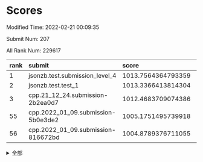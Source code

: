 # Scores

Modified Time: 2022-02-21 00:09:35

Submit Num: 207

All Rank Num: 229617

| rank |               submit               |       score        |       sigma        | pk_num |
| :--- | :--------------------------------- | :----------------- | :----------------- | :----- |
| 1    | jsonzb.test.submission_level_4     | 1013.7564364793359 | 0.843245276032713  | 4438   |
| 2    | jsonzb.test.test_1                 | 1013.3366413814304 | 0.7893930843835659 | 4441   |
| 3    | cpp.21_12_24.submission-2b2ea0d7   | 1012.4683709074386 | 0.7907834652435873 | 4439   |
| 55   | cpp.2022_01_09.submission-5b0e3de2 | 1005.1751495739918 | 0.7190805991471222 | 4437   |
| 56   | cpp.2022_01_09.submission-816672bd | 1004.8789376711055 | 0.7193962063189449 | 4439   |


<details>
<summary>全部</summary>

| rank |                 submit                 |       score        |       sigma        | pk_num |
| :--- | :------------------------------------- | :----------------- | :----------------- | :----- |
| 1    | jsonzb.test.submission_level_4         | 1013.7564364793359 | 0.843245276032713  | 4438   |
| 2    | jsonzb.test.test_1                     | 1013.3366413814304 | 0.7893930843835659 | 4441   |
| 3    | cpp.21_12_24.submission-2b2ea0d7       | 1012.4683709074386 | 0.7907834652435873 | 4439   |
| 4    | gobigger.level_3.submission_level_3_29 | 1011.2317387230655 | 0.7800854906386854 | 4439   |
| 5    | gobigger.level_3.submission_level_3_8  | 1011.221575399448  | 0.7615516919829531 | 4435   |
| 6    | gobigger.level_3.submission_level_3_1  | 1011.0721417734834 | 0.7583051777586561 | 4432   |
| 7    | gobigger.level_3.submission_level_3_28 | 1011.062781001948  | 0.7596831291136131 | 4444   |
| 8    | gobigger.level_3.submission_level_3_44 | 1010.9863974038958 | 0.7686372774419932 | 4436   |
| 9    | gobigger.level_3.submission_level_3_31 | 1010.9795505150333 | 0.7299772400740653 | 4439   |
| 10   | gobigger.level_3.submission_level_3_41 | 1010.9645721134445 | 0.7478973763956782 | 4437   |
| 11   | gobigger.level_3.submission_level_3_40 | 1010.8677846130561 | 0.7635025865033941 | 4440   |
| 12   | gobigger.level_3.submission_level_3_0  | 1010.8250869939596 | 0.8031485749605971 | 4432   |
| 13   | gobigger.level_3.submission_level_3_39 | 1010.794286468102  | 0.7505428067425434 | 4442   |
| 14   | gobigger.level_3.submission_level_3_22 | 1010.6738457406431 | 0.745748825793019  | 4435   |
| 15   | gobigger.level_3.submission_level_3_33 | 1010.6002963691759 | 0.7419693192371118 | 4440   |
| 16   | gobigger.level_3.submission_level_3_4  | 1010.5458340010766 | 0.7473108866928976 | 4433   |
| 17   | gobigger.level_3.submission_level_3_9  | 1010.5408070363283 | 0.7498712585155182 | 4439   |
| 18   | gobigger.level_3.submission_level_3_26 | 1010.4761243944247 | 0.7524020735170182 | 4441   |
| 19   | gobigger.level_3.submission_level_3_48 | 1010.3464570198352 | 0.7837673293442435 | 4438   |
| 20   | gobigger.level_3.submission_level_3_37 | 1010.24439007016   | 0.7556963956090538 | 4432   |
| 21   | gobigger.level_3.submission_level_3_19 | 1010.2238041871485 | 0.777208986034152  | 4438   |
| 22   | gobigger.level_3.submission_level_3_42 | 1010.2227006931377 | 0.768932176665562  | 4443   |
| 23   | gobigger.level_3.submission_level_3_2  | 1010.209825321683  | 0.75720604370243   | 4438   |
| 24   | gobigger.level_3.submission_level_3_14 | 1010.1893996432773 | 0.7829266474619955 | 4442   |
| 25   | gobigger.level_3.submission_level_3_43 | 1010.1220492491028 | 0.78951804455889   | 4435   |
| 26   | gobigger.level_3.submission_level_3_18 | 1010.1046513136608 | 0.7680244692513802 | 4441   |
| 27   | gobigger.level_3.submission_level_3_15 | 1010.1042814406642 | 0.7563179477344999 | 4436   |
| 28   | gobigger.level_3.submission_level_3_5  | 1010.0702425400851 | 0.7589825824984394 | 4436   |
| 29   | gobigger.level_3.submission_level_3_17 | 1010.0052202154876 | 0.727204962697266  | 4437   |
| 30   | gobigger.level_3.submission_level_3_36 | 1009.9967456163329 | 0.7711755664251121 | 4441   |
| 31   | gobigger.level_3.submission_level_3_30 | 1009.9947523651458 | 0.7718946565788012 | 4433   |
| 32   | gobigger.level_3.submission_level_3_46 | 1009.968572324892  | 0.779391834909275  | 4437   |
| 33   | gobigger.level_3.submission_level_3_35 | 1009.9648210265339 | 0.7821536707485622 | 4437   |
| 34   | gobigger.level_3.submission_level_3_27 | 1009.8856131185328 | 0.7560233631916575 | 4438   |
| 35   | gobigger.level_3.submission_level_3_3  | 1009.8383818971874 | 0.758136088019026  | 4438   |
| 36   | gobigger.level_3.submission_level_3_11 | 1009.8362971880085 | 0.759933025889734  | 4432   |
| 37   | gobigger.level_3.submission_level_3_16 | 1009.6504499193791 | 0.751237960797419  | 4440   |
| 38   | gobigger.level_3.submission_level_3_32 | 1009.6004621173665 | 0.7518805337148643 | 4438   |
| 39   | gobigger.level_3.submission_level_3_6  | 1009.5101518372875 | 0.7408031933700195 | 4434   |
| 40   | gobigger.level_3.submission_level_3_49 | 1009.4842136943965 | 0.7683783170455709 | 4441   |
| 41   | gobigger.level_3.submission_level_3_38 | 1009.3329121790284 | 0.7460797567079578 | 4439   |
| 42   | gobigger.level_3.submission_level_3_47 | 1009.3201139868786 | 0.7481962439091768 | 4437   |
| 43   | gobigger.level_3.submission_level_3_25 | 1009.2077283724808 | 0.7423414046108788 | 4435   |
| 44   | gobigger.level_3.submission_level_3_13 | 1009.1826485746511 | 0.7393115447024635 | 4434   |
| 45   | gobigger.level_3.submission_level_3_24 | 1009.1181114780956 | 0.7418709057950779 | 4437   |
| 46   | gobigger.level_3.submission_level_3_10 | 1009.0855271987782 | 0.7466731965370921 | 4438   |
| 47   | gobigger.level_3.submission_level_3_23 | 1008.9198580788236 | 0.7427287306910366 | 4435   |
| 48   | gobigger.level_3.submission_level_3_21 | 1008.9132548908451 | 0.7405559719542202 | 4433   |
| 49   | gobigger.level_3.submission_level_3_12 | 1008.7194541032363 | 0.7645622644080559 | 4439   |
| 50   | gobigger.level_3.submission_level_3_34 | 1008.695200646633  | 0.7550778892425051 | 4432   |
| 51   | gobigger.level_3.submission_level_3_20 | 1008.660827509012  | 0.7513048949316017 | 4438   |
| 52   | gobigger.level_3.submission_level_3_45 | 1008.3508339434168 | 0.7614618017149382 | 4434   |
| 53   | gobigger.level_3.submission_level_3_7  | 1007.7696823082003 | 0.7423325258208223 | 4436   |
| 54   | gobigger.level_1.submission_level_1_47 | 1005.490786978543  | 0.7218838266966984 | 4437   |
| 55   | cpp.2022_01_09.submission-5b0e3de2     | 1005.1751495739918 | 0.7190805991471222 | 4437   |
| 56   | cpp.2022_01_09.submission-816672bd     | 1004.8789376711055 | 0.7193962063189449 | 4439   |
| 57   | gobigger.level_1.submission_level_1_2  | 1004.7077655794917 | 0.7263644159037401 | 4442   |
| 58   | gobigger.level_1.submission_level_1_41 | 1004.5152371292435 | 0.7092654947430089 | 4436   |
| 59   | gobigger.level_1.submission_level_1_4  | 1004.4488600134731 | 0.7153868666409655 | 4444   |
| 60   | gobigger.level_1.submission_level_1_11 | 1004.0234837272817 | 0.7165205296919773 | 4439   |
| 61   | gobigger.level_1.submission_level_1_45 | 1003.9288665910537 | 0.7040600468640352 | 4439   |
| 62   | gobigger.level_1.submission_level_1_31 | 1003.8847141121591 | 0.72159976255825   | 4438   |
| 63   | gobigger.level_1.submission_level_1_14 | 1003.8318132999124 | 0.7240917092457287 | 4433   |
| 64   | gobigger.level_1.submission_level_1_23 | 1003.7379483211712 | 0.7166908392153233 | 4438   |
| 65   | gobigger.level_1.submission_level_1_6  | 1003.7253557619292 | 0.7251124726161737 | 4439   |
| 66   | gobigger.level_1.submission_level_1_13 | 1003.7181127129559 | 0.7197269945932532 | 4442   |
| 67   | gobigger.level_1.submission_level_1_32 | 1003.7094883465232 | 0.7154422385702291 | 4435   |
| 68   | gobigger.level_1.submission_level_1_43 | 1003.6800973255001 | 0.7174049184839559 | 4437   |
| 69   | gobigger.level_1.submission_level_1_1  | 1003.6772293522821 | 0.7091248938236803 | 4441   |
| 70   | gobigger.level_1.submission_level_1_17 | 1003.6636955047503 | 0.7176670896796024 | 4435   |
| 71   | gobigger.level_1.submission_level_1_40 | 1003.6495738152697 | 0.714871530753869  | 4431   |
| 72   | gobigger.level_1.submission_level_1_16 | 1003.6362061459238 | 0.7171032399395718 | 4438   |
| 73   | gobigger.level_1.submission_level_1_38 | 1003.5540441437371 | 0.7210836953600441 | 4435   |
| 74   | gobigger.level_1.submission_level_1_44 | 1003.4953883562231 | 0.7187044107009766 | 4435   |
| 75   | gobigger.level_1.submission_level_1_5  | 1003.3289732034312 | 0.717204568047388  | 4436   |
| 76   | gobigger.level_1.submission_level_1_8  | 1003.3171796547682 | 0.7292892799214479 | 4436   |
| 77   | gobigger.level_1.submission_level_1_10 | 1003.2897018355732 | 0.7234600600330154 | 4438   |
| 78   | gobigger.level_1.submission_level_1_42 | 1003.2332731858091 | 0.7133932613271399 | 4440   |
| 79   | gobigger.level_1.submission_level_1_20 | 1003.1958451420746 | 0.7196836948058706 | 4435   |
| 80   | gobigger.level_1.submission_level_1_18 | 1003.185359148876  | 0.7250199920273527 | 4438   |
| 81   | gobigger.level_1.submission_level_1_46 | 1003.107084633851  | 0.7146379529024868 | 4436   |
| 82   | gobigger.level_1.submission_level_1_37 | 1003.0184072502997 | 0.7128035222552502 | 4434   |
| 83   | gobigger.level_1.submission_level_1_7  | 1003.007612844017  | 0.720911635379356  | 4433   |
| 84   | gobigger.level_1.submission_level_1_0  | 1002.992515773733  | 0.7125218808466329 | 4432   |
| 85   | gobigger.level_1.submission_level_1_26 | 1002.9771636080214 | 0.7170307718831754 | 4438   |
| 86   | gobigger.level_1.submission_level_1_34 | 1002.970456515907  | 0.7042477447930432 | 4435   |
| 87   | gobigger.level_1.submission_level_1_19 | 1002.9562125279507 | 0.7098599712737684 | 4437   |
| 88   | gobigger.level_1.submission_level_1_36 | 1002.912598425353  | 0.7261793949893932 | 4439   |
| 89   | gobigger.level_1.submission_level_1_35 | 1002.9009474091147 | 0.7128199387221424 | 4435   |
| 90   | gobigger.level_1.submission_level_1_15 | 1002.8543572204212 | 0.7109870825259857 | 4436   |
| 91   | gobigger.level_1.submission_level_1_49 | 1002.8172096686782 | 0.712469423435848  | 4442   |
| 92   | gobigger.level_1.submission_level_1_27 | 1002.811365875182  | 0.7236370187471617 | 4435   |
| 93   | gobigger.level_1.submission_level_1_9  | 1002.7195894490015 | 0.7149283726292808 | 4435   |
| 94   | gobigger.level_1.submission_level_1_24 | 1002.7164841951128 | 0.7261637618641675 | 4434   |
| 95   | gobigger.level_1.submission_level_1_21 | 1002.7047732242667 | 0.7023698842043725 | 4439   |
| 96   | gobigger.level_1.submission_level_1_3  | 1002.6793870158009 | 0.7039759121329524 | 4442   |
| 97   | gobigger.level_1.submission_level_1_48 | 1002.6734298855768 | 0.7176865850055463 | 4437   |
| 98   | gobigger.level_1.submission_level_1_25 | 1002.6552466095344 | 0.7148830787266639 | 4439   |
| 99   | gobigger.level_1.submission_level_1_12 | 1002.608683352581  | 0.7100225043946444 | 4440   |
| 100  | gobigger.level_1.submission_level_1_39 | 1002.4568968837276 | 0.7156534242979797 | 4435   |
| 101  | gobigger.level_1.submission_level_1_22 | 1002.3625839334665 | 0.7113746340156609 | 4443   |
| 102  | gobigger.level_1.submission_level_1_29 | 1002.2691879111495 | 0.7114504377584401 | 4437   |
| 103  | gobigger.level_1.submission_level_1_30 | 1002.195016966534  | 0.7051809437771726 | 4433   |
| 104  | gobigger.level_1.submission_level_1_33 | 1002.055920726487  | 0.703989592105183  | 4439   |
| 105  | gobigger.level_1.submission_level_1_28 | 1001.1994107276347 | 0.7170548267722496 | 4435   |
| 106  | gobigger.random.submission_random_10   | 997.5008909250671  | 0.6940414803856205 | 4434   |
| 107  | gobigger.random.submission_random_1    | 997.2445527017704  | 0.7180668686405872 | 4437   |
| 108  | gobigger.random.submission_random_28   | 997.1709883585638  | 0.7099316305189031 | 4438   |
| 109  | gobigger.random.submission_random_12   | 996.8963341906547  | 0.7102181058070175 | 4438   |
| 110  | gobigger.random.submission_random_30   | 996.6074333537916  | 0.7168405958519674 | 4431   |
| 111  | gobigger.random.submission_random_8    | 996.5332092552843  | 0.7217221440690582 | 4441   |
| 112  | gobigger.random.submission_random_42   | 996.5156234340545  | 0.7080064147484859 | 4433   |
| 113  | gobigger.random.submission_random_17   | 996.5030361633068  | 0.7098453607487801 | 4435   |
| 114  | gobigger.random.submission_random_36   | 996.4808336492553  | 0.7066557049341381 | 4441   |
| 115  | gobigger.random.submission_random_29   | 996.4686455034591  | 0.699242865046093  | 4436   |
| 116  | gobigger.random.submission_random_18   | 996.4675230417358  | 0.7088908546593986 | 4440   |
| 117  | gobigger.random.submission_random_5    | 996.4617977030741  | 0.7127479506582722 | 4439   |
| 118  | gobigger.random.submission_random_43   | 996.4366489361341  | 0.7187456858286769 | 4436   |
| 119  | gobigger.random.submission_random_11   | 996.2024083011675  | 0.710011228525815  | 4434   |
| 120  | gobigger.random.submission_random_15   | 996.1641345951207  | 0.705855538793734  | 4435   |
| 121  | gobigger.random.submission_random_6    | 996.1232203308772  | 0.7290687036533607 | 4438   |
| 122  | gobigger.random.submission_random_49   | 996.0467641755444  | 0.7001517905096608 | 4435   |
| 123  | gobigger.random.submission_random_22   | 996.0302422925624  | 0.7229545279658655 | 4436   |
| 124  | gobigger.random.submission_random_9    | 995.9779835664077  | 0.7116617444862232 | 4436   |
| 125  | gobigger.random.submission_random_2    | 995.8801004003279  | 0.7003014169066667 | 4441   |
| 126  | gobigger.random.submission_random_33   | 995.8535786890235  | 0.7113017313757011 | 4434   |
| 127  | gobigger.random.submission_random_38   | 995.8487834932617  | 0.7128053869398093 | 4432   |
| 128  | gobigger.random.submission_random_46   | 995.8481210129123  | 0.7183327040386736 | 4434   |
| 129  | gobigger.random.submission_random_32   | 995.8326019603167  | 0.727839121264728  | 4433   |
| 130  | gobigger.random.submission_random_27   | 995.7553218407323  | 0.7140020590401231 | 4439   |
| 131  | gobigger.random.submission_random_25   | 995.7233808195339  | 0.701180807737394  | 4440   |
| 132  | gobigger.random.submission_random_7    | 995.7124223740885  | 0.7055591466673463 | 4434   |
| 133  | gobigger.random.submission_random_45   | 995.6985979184619  | 0.7228550065232168 | 4439   |
| 134  | gobigger.random.submission_random_26   | 995.6920068162465  | 0.7046746944550137 | 4434   |
| 135  | gobigger.random.submission_random_40   | 995.6846394722472  | 0.7194166736702319 | 4435   |
| 136  | gobigger.random.submission_random_13   | 995.6519650764699  | 0.7042062078032706 | 4438   |
| 137  | gobigger.random.submission_random_24   | 995.6395772147328  | 0.7151102527771063 | 4436   |
| 138  | gobigger.random.submission_random_44   | 995.6260769213166  | 0.7177178354939087 | 4438   |
| 139  | gobigger.random.submission_random_19   | 995.6256223181623  | 0.7067145436821367 | 4437   |
| 140  | gobigger.random.submission_random_23   | 995.6237629721495  | 0.7173697596907935 | 4437   |
| 141  | gobigger.random.submission_random_21   | 995.6118667189265  | 0.7182103492403995 | 4437   |
| 142  | gobigger.random.submission_random_31   | 995.557771625599   | 0.7120436752427405 | 4432   |
| 143  | gobigger.random.submission_random_14   | 995.5169435135798  | 0.7044962226587191 | 4433   |
| 144  | gobigger.random.submission_random_0    | 995.5026269951506  | 0.7014883080351    | 4444   |
| 145  | gobigger.random.submission_random_34   | 995.3876772945135  | 0.6995317266168717 | 4441   |
| 146  | gobigger.random.submission_random_39   | 995.3510621518793  | 0.7249591676035005 | 4438   |
| 147  | gobigger.random.submission_random_37   | 995.3189200045853  | 0.7232114460480924 | 4440   |
| 148  | gobigger.random.submission_random_20   | 995.2969746259205  | 0.7167197039124277 | 4437   |
| 149  | gobigger.random.submission_random_16   | 995.217467598045   | 0.7103837825646103 | 4436   |
| 150  | gobigger.random.submission_random_41   | 995.1820152333714  | 0.7418588143860977 | 4441   |
| 151  | gobigger.random.submission_random_47   | 995.1475793885361  | 0.7081288661356574 | 4443   |
| 152  | gobigger.random.submission_random_3    | 995.0590811215001  | 0.7060048239573214 | 4439   |
| 153  | gobigger.random.submission_random_35   | 994.7440166067859  | 0.7154533912273684 | 4436   |
| 154  | gobigger.random.submission_random_4    | 994.6839215338221  | 0.7293986543280407 | 4431   |
| 155  | gobigger.random.submission_random_48   | 994.6104702126952  | 0.7070583644159933 | 4438   |
| 156  | gobigger.level_2.submission_level_2_22 | 994.1663470561529  | 0.7322673314265813 | 4439   |
| 157  | gobigger.level_2.submission_level_2_10 | 993.7653223174648  | 0.7503403073946274 | 4440   |
| 158  | gobigger.level_2.submission_level_2_30 | 993.7016529516533  | 0.7276764397662362 | 4443   |
| 159  | gobigger.level_2.submission_level_2_38 | 993.3861701982909  | 0.7455820227671505 | 4436   |
| 160  | gobigger.level_2.submission_level_2_42 | 993.3422824469388  | 0.7224888126288983 | 4435   |
| 161  | gobigger.level_2.submission_level_2_21 | 993.2780360006748  | 0.726462999876817  | 4437   |
| 162  | gobigger.level_2.submission_level_2_16 | 993.2065590292872  | 0.7388451830972804 | 4439   |
| 163  | gobigger.level_2.submission_level_2_6  | 993.2008271192859  | 0.743139170804807  | 4438   |
| 164  | gobigger.level_2.submission_level_2_2  | 993.1839836352658  | 0.7277818224285206 | 4436   |
| 165  | gobigger.level_2.submission_level_2_47 | 993.1043096535939  | 0.7539670860861261 | 4436   |
| 166  | gobigger.level_2.submission_level_2_15 | 993.0393219149911  | 0.7333432703980555 | 4436   |
| 167  | gobigger.level_2.submission_level_2_8  | 993.0280061570089  | 0.727190278784479  | 4434   |
| 168  | gobigger.level_2.submission_level_2_48 | 992.9944319738592  | 0.7411824260226446 | 4434   |
| 169  | gobigger.level_2.submission_level_2_13 | 992.9384476553603  | 0.7194218156900638 | 4437   |
| 170  | gobigger.level_2.submission_level_2_7  | 992.9381608754716  | 0.7467399974189471 | 4434   |
| 171  | gobigger.level_2.submission_level_2_33 | 992.7770411666224  | 0.7404630796705916 | 4437   |
| 172  | gobigger.level_2.submission_level_2_40 | 992.7195602322671  | 0.7476085555038985 | 4439   |
| 173  | gobigger.level_2.submission_level_2_5  | 992.7155695853309  | 0.7341332031168197 | 4439   |
| 174  | gobigger.level_2.submission_level_2_34 | 992.6445963054613  | 0.7453399679940768 | 4437   |
| 175  | gobigger.level_2.submission_level_2_1  | 992.5121227613665  | 0.7424306546033332 | 4441   |
| 176  | gobigger.level_2.submission_level_2_19 | 992.4960022113165  | 0.727332927745485  | 4434   |
| 177  | gobigger.level_2.submission_level_2_46 | 992.3467382992318  | 0.7536582208514925 | 4437   |
| 178  | gobigger.level_2.submission_level_2_28 | 992.3117904262714  | 0.7241782626212592 | 4438   |
| 179  | gobigger.level_2.submission_level_2_25 | 992.2182876489577  | 0.7303496125093342 | 4435   |
| 180  | gobigger.level_2.submission_level_2_18 | 992.0915762677967  | 0.7480527366961687 | 4437   |
| 181  | gobigger.level_2.submission_level_2_0  | 992.039880715076   | 0.7645011082025346 | 4429   |
| 182  | gobigger.level_2.submission_level_2_20 | 992.0389687872862  | 0.7288090187245194 | 4436   |
| 183  | gobigger.level_2.submission_level_2_29 | 992.0145586263986  | 0.7393301200284165 | 4438   |
| 184  | gobigger.level_2.submission_level_2_4  | 991.9562238402569  | 0.7392062371722651 | 4438   |
| 185  | gobigger.level_2.submission_level_2_23 | 991.9545980802991  | 0.7551353683811345 | 4439   |
| 186  | gobigger.level_2.submission_level_2_41 | 991.9038297344465  | 0.7431612304130316 | 4432   |
| 187  | gobigger.level_2.submission_level_2_32 | 991.8652877059895  | 0.749756424201295  | 4435   |
| 188  | gobigger.level_2.submission_level_2_11 | 991.748676141187   | 0.7369581773568467 | 4438   |
| 189  | gobigger.level_2.submission_level_2_26 | 991.7272590047849  | 0.7318631338798246 | 4441   |
| 190  | gobigger.level_2.submission_level_2_37 | 991.6934528390631  | 0.7383745384136232 | 4435   |
| 191  | gobigger.level_2.submission_level_2_9  | 991.5888686589666  | 0.7551020086066627 | 4430   |
| 192  | gobigger.level_2.submission_level_2_14 | 991.5565845159513  | 0.7492297499715688 | 4436   |
| 193  | gobigger.level_2.submission_level_2_12 | 991.513236472024   | 0.7459984358563458 | 4434   |
| 194  | gobigger.level_2.submission_level_2_43 | 991.4939385241452  | 0.7422081956970935 | 4437   |
| 195  | gobigger.level_2.submission_level_2_31 | 991.412224110382   | 0.7587512296021909 | 4436   |
| 196  | gobigger.level_2.submission_level_2_45 | 991.4084484074702  | 0.7472528755423621 | 4437   |
| 197  | gobigger.level_2.submission_level_2_36 | 991.3644767853452  | 0.776775989123829  | 4438   |
| 198  | gobigger.level_2.submission_level_2_39 | 991.2912351919584  | 0.7558723463500368 | 4438   |
| 199  | gobigger.level_2.submission_level_2_24 | 991.2858369477601  | 0.7571700338823856 | 4440   |
| 200  | gobigger.level_2.submission_level_2_3  | 991.2786140771335  | 0.7458861068640622 | 4437   |
| 201  | gobigger.level_2.submission_level_2_27 | 990.9955848261426  | 0.7573668879866899 | 4439   |
| 202  | gobigger.level_2.submission_level_2_17 | 990.8719155645014  | 0.7857696109083336 | 4441   |
| 203  | gobigger.level_2.submission_level_2_44 | 990.663262838848   | 0.7630350720548871 | 4440   |
| 204  | gobigger.level_2.submission_level_2_35 | 990.5332214713802  | 0.7801840377575379 | 4437   |
| 205  | gobigger.level_2.submission_level_2_49 | 989.9100160787451  | 0.7545051902985466 | 4441   |
| 206  | gobigger.none.submission_none_1        | 978.3066666926231  | 1.2509865159816824 | 4438   |
| 207  | gobigger.none.submission_none_0        | 976.570456362528   | 1.3993500216828196 | 4436   |

</details>